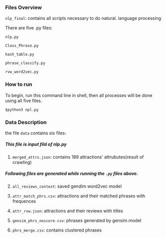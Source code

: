 ### Files Overview
<code>nlp_final</code>: contains all scripts necessary to do natural. language processing

There are five .py files:

<code>nlp.py</code>

<code>Class_Phrase.py</code>

<code>hash_table.py</code>

<code>phrase_classify.py</code>

<code>rvw_word2vec.py</code>

### How to run

To begin, run this command line in shell, then all processes will be done using all five files.

<code>$python3 npl.py</code>


### Data Description
the file <code>data</code> contains six files:

##### This file is input fild of nlp.py
1. <code>merged_attrs.json</code>: contains 189 attractions' attrubutes(result of crawling)


##### Following files are generated while running the <code>.py</code> files above.

2. <code>all_reviews_context</code>: saved gendim word2vec model

3. <code>attr_match_phrs.csv</code>: attractions and their matched phrases with frequences

4. <code>attr_rvw.json</code>: attractions and their reviews with titles

5. <code>gensim_phrs_noscore.csv</code>: phrases generated by gensim.model

6. <code>phrs_merge.csv</code>: contains clustered phrases



